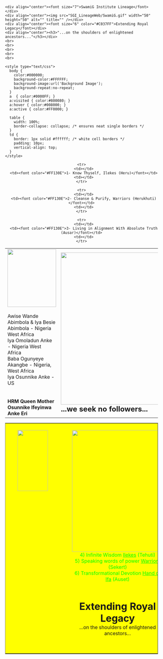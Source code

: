 <!DOCTYPE html>
<html lang="en">
  <head>
    <meta name="viewport" content="width=device-width,initial-scale=1">
    <meta charset="utf-8">
    <meta name="generator" content="SwamiGInstitute.com 70-888-Swami)">
    <meta name="dcterms.created" content="Sun, 07 Sep 2025 21:43:41 GMT">
    <meta name="description" content="SwamiG Institute 70-888-Swami Orisha Ilekes Warriors Hand of Ifa Priesthood  initiations Divinaiton 4 cowrie Shango Heru Auset Oshun Sekert Olokun Het Heru Yemojah Obarala Ausar Amen  prayer sacrifice">
    <meta name="keywords" content="Orisha,Ilekes,Warriors, Hand of Ifa, Priesthood ,initiations,Divinaiton,4 cowrie,Shango,Heru,Auset,Oshun,Sekert,Olokun,Het Heru,Yemojah,Obarala,Ausar,Amen,prayer,sacrifice">
    <title>SwamiG Institute Template</title>

    <div align="center"><font size="7">SwamiG Institute Lineage</font></div>
    <div align="center"><img src="SGI_LineageWeb/SwamiG.gif" width="50" height="50" alt="" title="" /></div>
    <div align="center"><font size="6" color="#C037FF">Extending Royal Legacy</font></div>
    <div align="center"><h3>"...on the shoulders of enlightened ancestors..."</h3></div>
	<br>
	<br>
	<br>
	<br>
	<br>
	
    <style type="text/css">
      body {
        color:#000000;
        background-color:#FFFFFF;
        background-image:url('Background Image');
        background-repeat:no-repeat;
      }
      a  { color:#0000FF; }
      a:visited { color:#800080; }
      a:hover { color:#008000; }
      a:active { color:#FF0000; }

      table {
        width: 100%;
        border-collapse: collapse; /* ensures neat single borders */
      }
      td {
        border: 1px solid #ffffff; /* white cell borders */
        padding: 10px;
        vertical-align: top;
      }
    </style>
  </head>
  <body>

<div style="text-align: center; margin: 0; padding: 0;">
  <table>
    <tr>
      <td>
        <img src="SGI_LineageWeb/IyaOsunnike.jpg" width="160" height="190" alt="" title="" /><br><br>
        Awise Wande Abimbola & Iya Besie Abimbola - Nigeria West Africa<br>
        Iya Omoladun Anke - Nigeria West Africa<br>
        Baba Ogunyeye Akangbe - Nigeria, West Africa<br>
        Iya Osunnike Anke - US<br><br><br>
        <font size="3"><b>HRM Queen Mother Osunnike Ifeyinwa Anke Eri</b></font>
      </td>
      <td>
        <img src="SGI_LineageWeb/IOWLH_Logo.png" width="400" height="500" alt="" title="" />
		<br>
        <b><font size="5">...we seek no followers...</font></b>
      </td>
      <td>
        <img src="SGI_LineageWeb/PriestKingKoleoso.jpg" width="125" height="190" alt="" title="" /><br>
        Yaagbe Orisa Keye Agbede - Nigeria West Africa<br>
        Chief Araba Malomo - Nigeria West Africa<br>
        Baba Oloye Ifa Karade - US<br>
        Baba Koleoso Karade - US<br><br><br>
        <b><font size="3">HRH Nwa Chukwu Eri Nashid Koleoso Karade</font></b>
      </td>
    </tr>

    <tr>
      <td></td>
      <td><font color="#FF130E">1- Know Thyself, Ilekes (Heru)</font></td>
      <td></td>
    </tr>

    <tr>
      <td></td>
      <td><font color="#FF130E">2- Cleanse & Purify, Warriors (Herukhuti)</font></td>
      <td></td>
    </tr>

    <tr>
      <td></td>
      <td><font color="#FF130E">3- Living in Alignment With Absolute Truth (Ausar)</font></td>
      <td></td>
    </tr>
  </table>
</div>

<div style=" text-align: left; text-indent: 0px; padding: 0px 0px 0px 0px; margin: 0px 0px 0px 0px;"><table width="100%" border="1" cellpadding="2" cellspacing="2" style="background-color: #ffff00;">
<tr valign="top">

<td style="border-width : 0px;"><br />
</td>

<td style="border-width : 0px;"><br />
</td>


<td style="border-width : 0px;"><br /><img src="SGI_LineageWeb/SwamiG.gif" width="100" height="200" alt="" title="" />
</td>
<td style="border-width : 0px;"><br /></td>
<td style="border-width : 0px;"><br /></td>
<td style="border-width : 0px;"><br /></td>
<td style="border-width : 0px;"><br /></td>

<td style="border-width : 0px;"><br /><img src="SGI_LineageWeb/SGI_TOL.png" width="300" height="400" alt="" title="" />
<br>
<div align="center">
<font color="#00FF00">4)	Infinite Wisdom  <u>Ilekes</u> (Tehuti) </font><br>
<font color="#00FF00">5)	Speaking words of power  <u>Warriors</u> (Sekert) </font><br>
<font color="#00FF00">6)	Transformational Devotion <u>Hand of Ifa</u> (Auset) </font><br>
<br>
<br>
<br>
<b><font size="6">Extending Royal Legacy</font></b>
<br>
<font size="3">...on the shoulders of enlightened ancestors...</font>
</div></td>


<td style="border-width : 0px;"><br /><img src="SGI_LineageWeb/BeardedSwamiG.gif" width="150" height="190" alt="" title="" />
</tr>
<tr valign="top">
<td style="border-width : 0px;"><br />
</td>
<td style="border-width : 0px;"><br />
</td>
<td style="border-width : 0px;"><br />
</td>
<td style="border-width : 0px;"><br />
</td>
<td style="border-width : 0px;"><br />
</td>
</tr>
<tr valign="top">
<td style="border-width : 0px;"><br />
</td>
<td style="border-width : 0px;"><br />
</td>
<td style="border-width : 0px;"><br />
</td>
<td style="border-width : 0px;"><br />
</td>
<td style="border-width : 0px;"><br />
</td>
</tr>
</table>
</div>

  </body>
</html>
